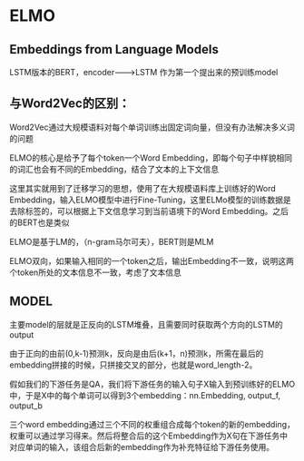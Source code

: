 # ELMO

## Embeddings from Language Models

LSTM版本的BERT，encoder———>LSTM 作为第一个提出来的预训练model

## 与Word2Vec的区别：

Word2Vec通过大规模语料对每个单词训练出固定词向量，但没有办法解决多义词的问题

ELMO的核心是给予了每个token一个Word Embedding，即每个句子中样貌相同的词汇也会有不同的Embedding，结合了文本的上下文信息

这里其实就用到了迁移学习的思想，使用了在大规模语料库上训练好的Word Embedding，输入ELMO模型中进行Fine-Tuning，这里ELMo模型的训练数据是去除标签的，可以根据上下文信息学习到当前语境下的Word Embedding。之后的BERT也是类似

ELMO是基于LM的，（n-gram马尔可夫），BERT则是MLM

ELMO双向，如果输入相同的一个token之后，输出Embedding不一致，说明这两个token所处的文本信息不一致，考虑了文本信息

## MODEL

主要model的层就是正反向的LSTM堆叠，且需要同时获取两个方向的LSTM的output

由于正向的由前(0,k-1)预测k，反向是由后(k+1，n)预测k，所需在最后的embedding拼接的时候，只拼接交叉的部分，也就是word_length-2。

假如我们的下游任务是QA，我们将下游任务的输入句子X输入到预训练好的ELMO中，于是X中的每个单词可以得到3个embedding：nn.Embedding,  output_f,  output_b

三个word embedding通过三个不同的权重组合成每个token的新的embedding，权重可以通过学习得来。然后将整合后的这个Embedding作为X句在下游任务中对应单词的输入，该组合后新的embedding作为补充特征给下游任务使用。
